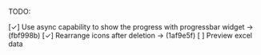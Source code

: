 TODO:

[✓] Use async capability to show the progress with progressbar widget -> (fbf998b) 
[✓] Rearrange icons after deletion -> (1af9e5f) 
[ ] Preview excel data
